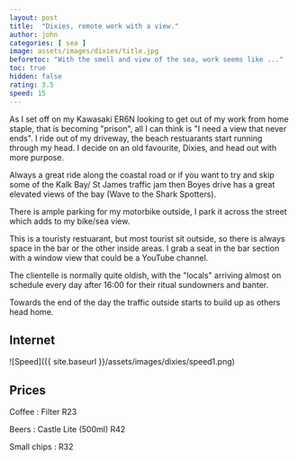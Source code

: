 ```yaml
---
layout: post
title:  "Dixies, remote work with a view."
author: john
categories: [ sea ]
image: assets/images/dixies/title.jpg
beforetoc: "With the smell and view of the sea, work seems like ..."
toc: true
hidden: false
rating: 3.5
speed: 15
---
```


As I set off on my Kawasaki ER6N looking to get out of my work from home staple, that is becoming "prison", all I can think is "I need a view that never ends".
I ride out of my driveway, the beach restuarants start running through my head.
I decide on an old favourite, Dixies, and head out with more purpose.

Always a great ride along the coastal road or if you want to try and skip some of the Kalk Bay/ St James traffic jam then Boyes drive has a great elevated views of the bay (Wave to the Shark Spotters).

There is ample parking for my motorbike outside, I park it across the street which adds to my bike/sea view.

This is a touristy restuarant, but most tourist sit outside, so there is always space in the bar or the other inside areas.
I grab a seat in the bar section with a window view that could be a YouTube channel.

The clientelle is normally quite oldish, with the "locals" arriving almost on schedule every day after 16:00 for their ritual sundowners and banter.

Towards the end of the day the traffic outside starts to build up as others head home.

## Internet

![Speed]({{ site.baseurl }}/assets/images/dixies/speed1.png)

## Prices

Coffee : Filter R23

Beers : Castle Lite (500ml) R42

Small chips : R32
